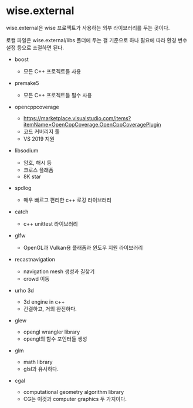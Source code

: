 # wise.external

wise.external은 wise 프로젝트가 사용하는 외부 라이브러리를 두는 곳이다. 

로컬 파일은 wise.external/libs 폴더에 두는 걸 기준으로 하나 필요에 따라 환경 변수 설정 등으로 조절하면 된다. 

- boost
  - 모든 C++ 프로젝트들 사용 
- premake5 
  - 모든 C++ 프로젝트들 필수 사용
- opencppcoverage
  - https://marketplace.visualstudio.com/items?itemName=OpenCppCoverage.OpenCppCoveragePlugin
  - 코드 커버리지 툴 
  - VS 2019 지원 
- libsodium 
  - 암호, 해시 등 
  - 크로스 플래폼 
  - 8K star 

- spdlog 
  - 매우 빠르고 편리한 c++ 로깅 라이브러리 
- catch 
  - c++ unittest 라이브러리
- glfw 
  - OpenGL과 Vulkan용 플래폼과 윈도우 지원 라이브러리 
- recastnavigation 
  - navigation mesh 생성과 길찾기 
  - crowd 이동 
- urho 3d 
  - 3d engine in c++
  - 간결하고, 거의 완전하다. 
- glew
  - opengl wrangler library
  - opengl의 함수 포인터들 생성
- glm 
  - math library 
  - glsl과 유사하다. 
- cgal
  - computational geometry algorithm library 
  - CG는 이것과 computer graphics 두 가지이다. 

































